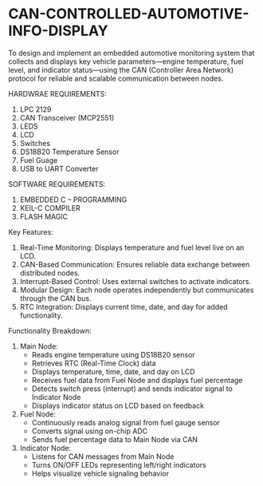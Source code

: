 # CAN-CONTROLLED-AUTOMOTIVE-INFO-DISPLAY
To design and implement an embedded automotive monitoring system that collects and displays key vehicle parameters—engine temperature, fuel level, and indicator status—using the CAN (Controller Area Network) protocol for reliable and scalable communication between nodes.

HARDWRAE REQUIREMENTS:
1) LPC 2129
2) CAN Transceiver (MCP2551)
3) LEDS
4) LCD
5) Switches
6) DS18B20 Temperature Sensor
7) Fuel Guage
8) USB to UART Converter

SOFTWARE REQUIREMENTS:
1) EMBEDDED C – PROGRAMMING
2) KEIL-C COMPILER
3) FLASH MAGIC

Key Features:
1) Real-Time Monitoring: Displays temperature and fuel level live on an LCD.
2) CAN-Based Communication: Ensures reliable data exchange between distributed nodes.
3) Interrupt-Based Control: Uses external switches to activate indicators.
4) Modular Design: Each node operates independently but communicates through the CAN bus.
5) RTC Integration: Displays current time, date, and day for added functionality.

Functionality Breakdown:
1. Main Node:
    * Reads engine temperature using DS18B20 sensor
    * Retrieves RTC (Real-Time Clock) data
    * Displays temperature, time, date, and day on LCD
    * Receives fuel data from Fuel Node and displays fuel percentage
    * Detects switch press (interrupt) and sends indicator signal to Indicator Node
    * Displays indicator status on LCD based on feedback
2. Fuel Node:
    * Continuously reads analog signal from fuel gauge sensor
    * Converts signal using on-chip ADC
    * Sends fuel percentage data to Main Node via CAN
3. Indicator Node:
   * Listens for CAN messages from Main Node
   * Turns ON/OFF LEDs representing left/right indicators
   * Helps visualize vehicle signaling behavior



